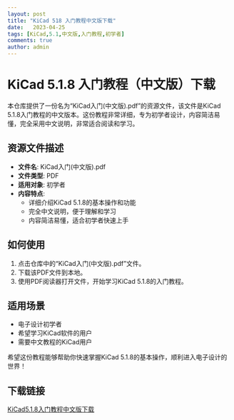 ```yaml
---
layout: post
title: "KiCad 518 入门教程中文版下载"
date:   2023-04-25
tags: [KiCad,5.1,中文版,入门教程,初学者]
comments: true
author: admin
---
```

# KiCad 5.1.8 入门教程（中文版）下载

本仓库提供了一份名为“KiCad入门(中文版).pdf”的资源文件，该文件是KiCad 5.1.8入门教程的中文版本。这份教程非常详细，专为初学者设计，内容简洁易懂，完全采用中文说明，非常适合阅读和学习。

## 资源文件描述

- **文件名**: KiCad入门(中文版).pdf
- **文件类型**: PDF
- **适用对象**: 初学者
- **内容特点**:
  - 详细介绍KiCad 5.1.8的基本操作和功能
  - 完全中文说明，便于理解和学习
  - 内容简洁易懂，适合初学者快速上手

## 如何使用

1. 点击仓库中的“KiCad入门(中文版).pdf”文件。
2. 下载该PDF文件到本地。
3. 使用PDF阅读器打开文件，开始学习KiCad 5.1.8的入门教程。

## 适用场景

- 电子设计初学者
- 希望学习KiCad软件的用户
- 需要中文教程的KiCad用户

希望这份教程能够帮助你快速掌握KiCad 5.1.8的基本操作，顺利进入电子设计的世界！

## 下载链接

[KiCad5.1.8入门教程中文版下载](https://pan.quark.cn/s/32ca135367aa)